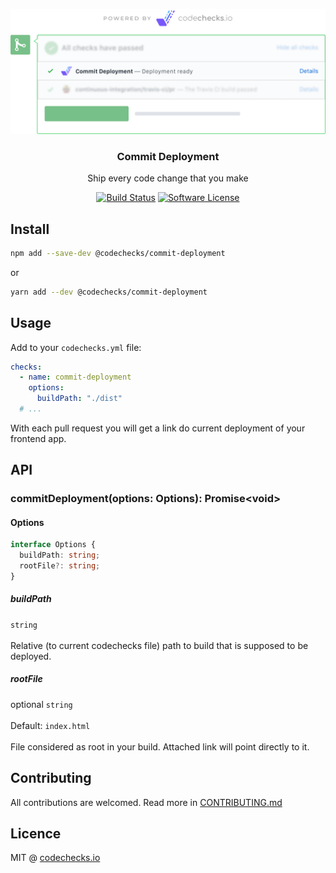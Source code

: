 <p align="center">
  <img src="./meta/check.png" width="700" alt="codechecks.io">
  <h3 align="center">Commit Deployment</h3>
  <p align="center">Ship every code change that you make</p>

  <p align="center">
    <a href="https://circleci.com/gh/codechecks/commit-deployment"><img alt="Build Status" src="https://circleci.com/gh/codechecks/commit-deployment/tree/master.svg?style=svg"></a>
    <a href="/package.json"><img alt="Software License" src="https://img.shields.io/badge/license-MIT-brightgreen.svg?style=flat-square"></a>
  </p>
</p>

## Install

```sh
npm add --save-dev @codechecks/commit-deployment
```

or

```sh
yarn add --dev @codechecks/commit-deployment
```

## Usage

Add to your `codechecks.yml` file:

```yml
checks:
  - name: commit-deployment
    options:
      buildPath: "./dist"
  # ...
```

With each pull request you will get a link do current deployment of your frontend app.

## API

### commitDeployment(options: Options): Promise\<void>

#### Options

```typescript
interface Options {
  buildPath: string;
  rootFile?: string;
}
```

##### buildPath

`string`<br>\
Relative (to current codechecks file) path to build that is supposed to be deployed.

##### rootFile

optional `string`<br>\
Default: `index.html`<br>\
File considered as root in your build. Attached link will point directly to it.

## Contributing

All contributions are welcomed. Read more in [CONTRIBUTING.md](./CONTRIBUTING.md)

## Licence

MIT @ [codechecks.io](https://codechecks.io)
